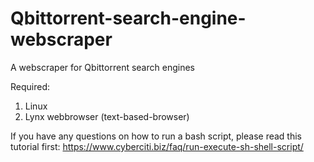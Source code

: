 # Qbittorrent-search-engine-webscraper
A webscraper for Qbittorrent search engines

Required:

1. Linux
2. Lynx webbrowser (text-based-browser)

If you have any questions on how to run a bash script, please read this tutorial first: https://www.cyberciti.biz/faq/run-execute-sh-shell-script/

